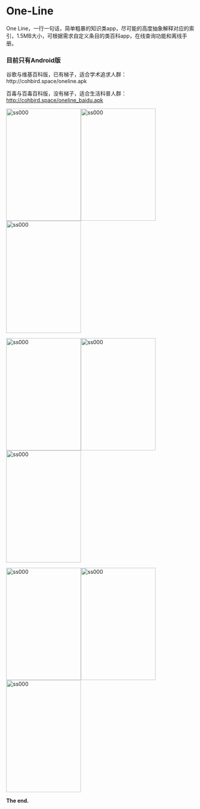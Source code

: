 # One-Line
One Line，一行一句话，简单粗暴的知识类app，尽可能的高度抽象解释对应的索引，1.5MB大小，可根据需求自定义条目的类百科app，在线查询功能和离线手册。

<h3>目前只有Android版</h3>
谷歌与维基百科版，已有梯子，适合学术追求人群：http://cohbird.space/oneline.apk

百毒与百毒百科版，没有梯子，适合生活科普人群：http://cohbird.space/oneline_baidu.apk

<img width="200" height="300" src="https://github.com/cohbird/One-Line/blob/master/Screenshot/ss000.png" alt="ss000"><img width="200" height="300" src="https://github.com/cohbird/One-Line/blob/master/Screenshot/ss001.png" alt="ss000"><img width="200" height="300" src="https://github.com/cohbird/One-Line/blob/master/Screenshot/ss002.png" alt="ss000">

<img width="200" height="300" src="https://github.com/cohbird/One-Line/blob/master/Screenshot/ss003.png" alt="ss000"><img width="200" height="300" src="https://github.com/cohbird/One-Line/blob/master/Screenshot/ss004.png" alt="ss000"><img width="200" height="300" src="https://github.com/cohbird/One-Line/blob/master/Screenshot/ss005.png" alt="ss000">

<img width="200" height="300" src="https://github.com/cohbird/One-Line/blob/master/Screenshot/ss006.png" alt="ss000"><img width="200" height="300" src="https://github.com/cohbird/One-Line/blob/master/Screenshot/ss007.png" alt="ss000"><img width="200" height="300" src="https://github.com/cohbird/One-Line/blob/master/Screenshot/ss008.png" alt="ss000">


<b>The end.</b>
